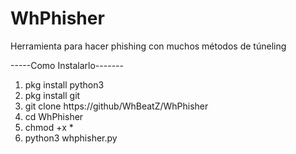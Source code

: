 # WhPhisher
Herramienta para hacer phishing con muchos
métodos de túneling

-----Como Instalarlo-------
1. pkg install python3
2. pkg install git
4. git clone https://github/WhBeatZ/WhPhisher
5. cd WhPhisher
6. chmod +x *
7. python3 whphisher.py
